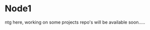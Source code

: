 # Node1
ntg here, working on some projects
repo's will be available soon.....
  
  
  
  
  
   
  
 
 
